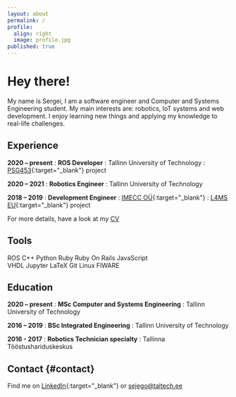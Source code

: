```yaml
---
layout: about
permalink: /
profile:
  align: right
  image: profile.jpg
published: true
---
```


# Hey there!

My name is Sergei, I am a software engineer and Computer and Systems Engineering student.
My main interests are: robotics, IoT systems and web development. I enjoy learning new things
and applying my knowledge to real-life challenges.

## Experience
**2020 – present**
:   **ROS Developer** 
:   Tallinn University of Technology
:   [PSG453](https://www.etis.ee/Portal/Projects/Display/72b66c74-e911-49c3-ac6a-6716f9e72ba5?lang=ENG){:target="_blank"} project

**2020 – 2021**
:   **Robotics Engineer** 
:   Tallinn University of Technology

**2018 – 2019**
:   **Development Engineer**
:   [IMECC OÜ](https://www.imecc.ee/en/){:target="_blank"}
:   [L4MS EU](http://www.l4ms.eu/content/l4ms-project-home){:target="_blank"} project

For more details, have a look at my [CV](/_pages/Jegorov_CV_Eng.pdf)

## Tools

<span class="label">ROS</span>
<span class="label">C++</span>
<span class="label">Python</span>
<span class="label">Ruby</span>
<span class="label">Ruby On Rails</span>
<span class="label">JavaScript</span>
<br>
<span class="label">VHDL</span>
<span class="label">Jupyter</span>
<span class="label">LaTeX</span>
<span class="label">Git</span>
<span class="label">Linux</span>
<span class="label">FIWARE</span>


## Education 

**2020 – present**
:   **MSc Computer and Systems Engineering**
:       Tallinn University of Technology

**2016 – 2019**
:   **BSc Integrated Engineering**
:       Tallinn University of Technology

**2016 - 2017**
:   **Robotics Technician specialty**
:       Tallinna Tööstushariduskeskus

## Contact {#contact}

Find me on [LinkedIn](https://linkedin.com/in/sejego){:target="_blank"} or <sejego@taltech.ee>
